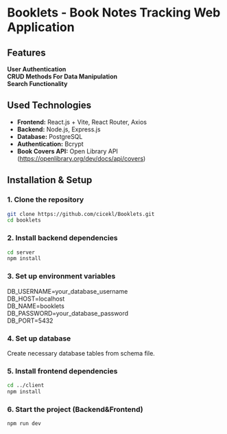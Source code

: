 #  Booklets - Book Notes Tracking Web Application

## Features

**User Authentication**  
**CRUD Methods For Data Manipulation**  
**Search Functionality**  

## Used Technologies

- **Frontend:** React.js + Vite, React Router, Axios 
- **Backend:** Node.js, Express.js  
- **Database:** PostgreSQL  
- **Authentication:** Bcrypt 
- **Book Covers API:** Open Library API (https://openlibrary.org/dev/docs/api/covers)

## Installation & Setup

### 1. Clone the repository
```sh
git clone https://github.com/cicekl/Booklets.git
cd booklets
```

### 2. Install backend dependencies
```sh
cd server
npm install
```

### 3. Set up environment variables
DB_USERNAME=your_database_username  
DB_HOST=localhost  
DB_NAME=booklets  
DB_PASSWORD=your_database_password  
DB_PORT=5432  

### 4. Set up database  
Create necessary database tables from schema file.

### 5. Install frontend dependencies
```sh
cd ../client
npm install
```
### 6. Start the project (Backend&Frontend)
```sh
npm run dev
```



